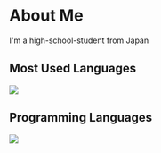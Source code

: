 # About Me
I'm a high-school-student from Japan

## Most Used Languages
![](https://github-readme-stats.vercel.app/api/top-langs?username=hazymen&show_icons=true&locale=en&layout=compact)

## Programming Languages
![](https://skillicons.dev/icons?i=html,css,js,python,java)
